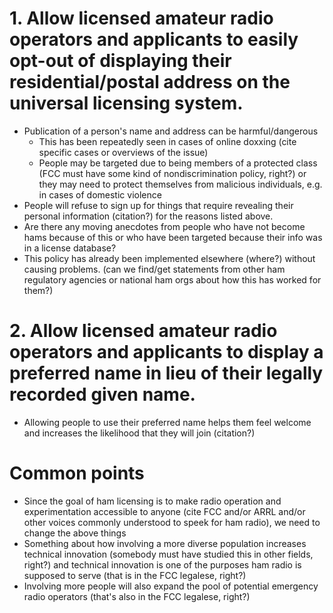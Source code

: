 # 1. Allow licensed amateur radio operators and applicants to easily opt-out of displaying their residential/postal address on the universal licensing system.

* Publication of a person's name and address can be harmful/dangerous
  * This has been repeatedly seen in cases of online doxxing (cite specific cases or overviews of the issue)
  * People may be targeted due to being members of a protected class (FCC must have some kind of nondiscrimination policy, right?) or they may need to protect themselves from malicious individuals, e.g. in cases of domestic violence
* People will refuse to sign up for things that require revealing their personal information (citation?) for the reasons listed above.  
* Are there any moving anecdotes from people who have not become hams because of this or who have been targeted because their info was in a license database?
* This policy has already been implemented elsewhere (where?) without causing problems. (can we find/get statements from other ham regulatory agencies or national ham orgs about how this has worked for them?)

# 2. Allow licensed amateur radio operators and applicants to display a preferred name in lieu of their legally recorded given name.

* Allowing people to use their preferred name helps them feel welcome and increases the likelihood that they will join (citation?)

# Common points

* Since the goal of ham licensing is to make radio operation and experimentation accessible to anyone (cite FCC and/or ARRL and/or other voices commonly understood to speek for ham radio), we need to change the above things
* Something about how involving a more diverse population increases technical innovation (somebody must have studied this in other fields, right?) and technical innovation is one of the purposes ham radio is supposed to serve (that is in the FCC legalese, right?)
* Involving more people will also expand the pool of potential emergency radio operators (that's also in the FCC legalese, right?)
